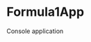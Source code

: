 # Formula1App
Console application                    





































































































































